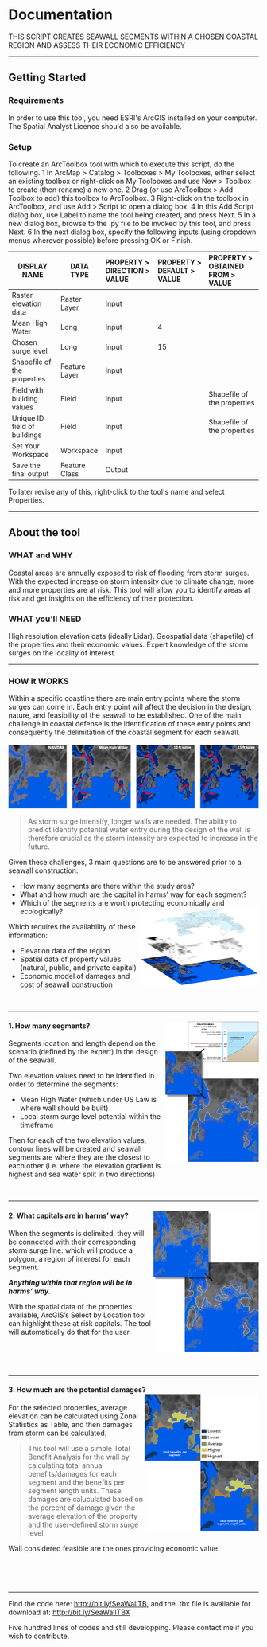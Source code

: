 # Documentation
THIS SCRIPT CREATES SEAWALL SEGMENTS WITHIN A CHOSEN COASTAL REGION AND ASSESS THEIR ECONOMIC EFFICIENCY

--------------------------
## Getting Started
### Requirements
In order to use this tool, you need ESRI's ArcGIS installed on your computer. The Spatial Analyst Licence should also be available.

### Setup
To create an ArcToolbox tool with which to execute this script, do the following.
1   In  ArcMap > Catalog > Toolboxes > My Toolboxes, either select an existing toolbox
    or right-click on My Toolboxes and use New > Toolbox to create (then rename) a new one.
2   Drag (or use ArcToolbox > Add Toolbox to add) this toolbox to ArcToolbox.
3   Right-click on the toolbox in ArcToolbox, and use Add > Script to open a dialog box.
4   In this Add Script dialog box, use Label to name the tool being created, and press Next.
5   In a new dialog box, browse to the .py file to be invoked by this tool, and press Next.
6   In the next dialog box, specify the following inputs (using dropdown menus wherever possible)
    before pressing OK or Finish.
        
| DISPLAY NAME                   | DATA TYPE          | PROPERTY > DIRECTION > VALUE | PROPERTY > DEFAULT > VALUE  | PROPERTY > OBTAINED FROM > VALUE |   
|--------------------------------|--------------------|:-----------------------------|:----------------------------|:---------------------------------|
| Raster elevation data          | Raster Layer       | Input                        |                             |                                  |
| Mean High Water                | Long               | Input                        |  4                          |                                  | 
| Chosen surge level             | Long               | Input                        |  15                         |                                  |
| Shapefile of the properties    | Feature Layer      | Input                        |                             |                                  |
| Field with building values     | Field              | Input                        |                             | Shapefile of the properties      |
| Unique ID field of buildings   | Field              | Input                        |                             | Shapefile of the properties      |
| Set Your Workspace             | Workspace          | Input                        |                             |                                  |
| Save the final output          | Feature Class      | Output                       |                             |                                  |
           
   To later revise any of this, right-click to the tool's name and select Properties.

-------------------------------
## About the tool
### WHAT and WHY
Coastal areas are annually exposed to risk of flooding from storm surges.
With the expected increase on storm intensity due to climate change, more and more properties are at risk.
This tool will allow you to identify areas at risk and get insights on the efficiency of their protection.

### WHAT you’ll NEED
High resolution elevation data (ideally Lidar).
Geospatial data (shapefile) of the properties and their economic values.
Expert knowledge of the storm surges on the locality of interest.


------------------
### HOW it WORKS
Within a specific coastline there are main entry points where the storm surges can come in.
Each entry point will affect the decision in the design, nature, and feasibility of the seawall to be established.
One of the main challenge in coastal defense is the identification of these entry points and consequently the delimitation of the coastal segment for each seawall. 

![Sea water flooding](https://github.com/rajaoberison/SeaWallToolBox/blob/master/images/seawall0.png)

> As storm surge intensify, longer walls are needed. The ability to predict identify potential water entry during the design of the wall is therefore crucial as the storm intensity are expected to increase in the future.


Given these challenges, 3 main questions are to be answered prior to a seawall construction:
* How many segments are there within the study area?
* What and how much are the capital in harms’ way for each segment?
* Which of the segments are worth protecting economically and ecologically? <img align="right" width="240" height="157" src="https://github.com/rajaoberison/SeaWallToolBox/blob/master/images/seawall1.png">

Which requires the availability of these information: 
* Elevation data of the region
* Spatial data of property values (natural, public, and private capital)
* Economic model of damages and cost of seawall construction

<br/>

-------------------
#### 1. How many segments? <img align="right" width="188" height="282" src="https://github.com/rajaoberison/SeaWallToolBox/blob/master/images/seawall2.png">
Segments location and length depend on the scenario (defined by the expert) in the design of the seawall.

Two elevation values need to be identified in order to determine the segments:
* Mean High Water (which under US Law is where wall should be built)
* Local storm surge level potential within the timeframe

Then for each of the two elevation values, contour lines will be created and seawall segments are where they are the closest to each other (i.e. where the elevation gradient is highest and sea water split in two directions)

<br/>

----------------------
#### 2. What capitals are in harms’ way? <img align="right" width="212" height="282" src="https://github.com/rajaoberison/SeaWallToolBox/blob/master/images/seawall3.png">

When the segments is delimited, they will be connected with their corresponding storm surge line: which will produce a polygon, a region of interest for each segment.

_**Anything within that region will be in harms’ way.**_

With the spatial data of the properties available, ArcGIS’s Select by Location tool can highlight these at risk capitals. The tool will automatically do that for the user.

<br/>
<br/>
<br/>

----------------------
#### 3. How much are the potential damages? <img align="right" width="230" height="275" src="https://github.com/rajaoberison/SeaWallToolBox/blob/master/images/seawall4.png">
For the selected properties, average elevation can be calculated using Zonal Statistics as Table, and then damages from storm can be calculated. 

> This tool will use a simple Total Benefit Analysis for the wall by calculating total annual benefits/damages for each segment and the benefits per segment length units. These damages are caluculated based on the percent of damage given the average elevation of the property and the user-defined storm surge level. 

Wall considered feasible are the ones providing economic value.

<br/>
<br/>
<br/>

----------------------
Find the code here: http://bit.ly/SeaWallTB, and the .tbx file is available for download at: http://bit.ly/SeaWallTBX

Five hundred lines of codes and still developping. Please contact me if you wish to contribute.
